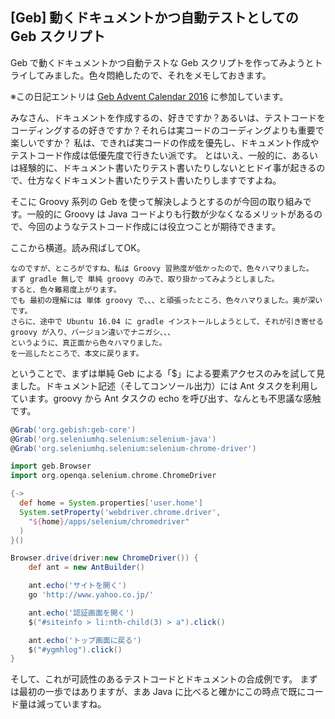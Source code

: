 ## [Geb] 動くドキュメントかつ自動テストとしての Geb スクリプト

Geb で動くドキュメントかつ自動テストな Geb スクリプトを作ってみようとトライしてみました。色々悶絶したので、それをメモしておきます。

※この日記エントリは [Geb Advent Calendar 2016](http://qiita.com/advent-calendar/2016/geb) に参加しています。

みなさん、ドキュメントを作成するの、好きですか？あるいは、テストコードをコーディングするの好きですか？それらは実コードのコーディングよりも重要で楽しいですか？
私は、できれば実コードの作成を優先し、ドキュメント作成やテストコード作成は低優先度で行きたい派です。
とはいえ、一般的に、あるいは経験的に、ドキュメント書いたりテスト書いたりしないとヒドイ事が起きるので、仕方なくドキュメント書いたりテスト書いたりしますですよね。

そこに Groovy 系列の Geb を使って解決しようとするのが今回の取り組みです。一般的に Groovy は Java コードよりも行数が少なくなるメリットがあるので、今回のようなテストコード作成には役立つことが期待できます。

ここから横道。読み飛ばしてOK。

```
なのですが、ところがですね、私は Groovy 習熟度が低かったので、色々ハマりました。
まず gradle 無しで 単純 groovy のみで、取り掛かってみようとしました。
すると、色々難易度上がります。
でも 最初の理解には 単体 groovy で、、、と頑張ったところ、色々ハマりました。奥が深いです。
さらに、途中で Ubuntu 16.04 に gradle インストールしようとして、それが引き寄せる groovy が入り、バージョン違いでナニガシ、、、
というように、真正面から色々ハマりました。
を一巡したところで、本文に戻ります。
```


ということで、まずは単純 Geb による「$」による要素アクセスのみを試して見ました。ドキュメント記述（そしてコンソール出力）には Ant タスクを利用しています。groovy から Ant タスクの echo を呼び出す、なんとも不思議な感触です。


```groovy
@Grab('org.gebish:geb-core')
@Grab('org.seleniumhq.selenium:selenium-java')
@Grab('org.seleniumhq.selenium:selenium-chrome-driver')

import geb.Browser
import org.openqa.selenium.chrome.ChromeDriver

{->
  def home = System.properties['user.home']
  System.setProperty('webdriver.chrome.driver',
    "${home}/apps/selenium/chromedriver"
  )
}()

Browser.drive(driver:new ChromeDriver()) {
    def ant = new AntBuilder()

    ant.echo('サイトを開く')
    go 'http://www.yahoo.co.jp/'

    ant.echo('認証画面を開く')
    $("#siteinfo > li:nth-child(3) > a").click()

    ant.echo('トップ画面に戻る')
    $("#ygmhlog").click()
}
```


そして、これが可読性のあるテストコードとドキュメントの合成例です。
まずは最初の一歩ではありますが、まあ Java に比べると確かにこの時点で既にコード量は減っていますね。


